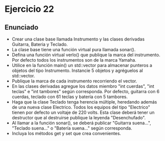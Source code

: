 # Ejercicio 22
## Enunciado

* Crear una clase base llamada Instrumento y las clases derivadas Guitarra, Bateria y Teclado.
* La clase base tiene una función virtual pura llamada sonar().
* Defina una función virtual verlo() que publique la marca del instrumento. Por defecto todos los instrumentos son de la marca Yamaha.
* Utilice en la función main() un std::vector para almacenar punteros a objetos del tipo Instrumento. Instancie 5 objetos y agréguelos al std::vector.
* Publique la marca de cada instrumento recorriendo el vector.
* En las clases derivadas agregue los datos miembro "int cuerdas", "int teclas" e "int tambores" según corresponda. Por defecto, guitarra con 6 cuerdas, teclado con 61 teclas y batería con 5 tambores.
* Haga que la clase Teclado tenga herencia múltiple, heredando además de una nueva clase Electrico. Todos los equipos del tipo "Electrico" tienen por defecto un voltaje de 220 volts. Esta clase deberá tener un destructor que al destruirse publique la leyenda "Desenchufado".
* Al llamar a la función sonar(), se deberá publicar "Guitarra suena...", "Teclado suena..." o "Batería suena..." según corresponda.
* Incluya los métodos get y set que crea convenientes.
